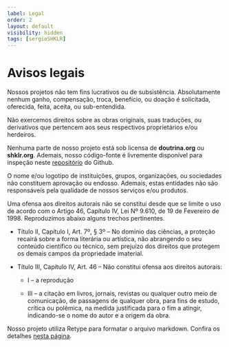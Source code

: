 ```yaml
---
label: Legal
order: 2
layout: default
visibility: hidden
tags: [sergioSHKLR]
---
```


# Avisos legais

Nossos projetos não tem fins lucrativos ou de subsistência. Absolutamente nenhum ganho, compensação, troca, benefício, ou doação é solicitada, oferecida, feita, aceita, ou sub-entendida.

Não exercemos direitos sobre as obras originais, suas traduções, ou derivativos que pertencem aos seus respectivos proprietários e/ou herdeiros.

Nenhuma parte de nosso projeto está sob licensa de **doutrina.org** ou **shklr.org**. Ademais, nosso código-fonte é livremente disponível para inspeção neste [repositório](https://github.com/sergioSHKLR/retype) do Github.

O nome e/ou logotipo de instituições, grupos, organizações, ou sociedades não constituem aprovação ou endosso. Ademais, estas entidades não são responsáveis pela qualidade de nossos serviços e/ou produtos.

Uma ofensa aos direitos autorais não se constitui desde que se limite o uso de acordo com o Artigo 46, Capítulo IV, Lei Nº 9.610, de 19 de Fevereiro de 1998. Reproduzimos abaixo alguns trechos pertinentes.

- Título II, Capítulo I, Art. 7º, § 3º – No domínio das ciências, a proteção recairá sobre a forma literária ou artística, não abrangendo o seu conteúdo científico ou técnico, sem prejuízo dos direitos que protegem os demais campos da propriedade imaterial.

- Título III, Capítulo IV, Art. 46 – Não constitui ofensa aos direitos autorais:

  - I – a reprodução

  - III – a citação em livros, jornais, revistas ou qualquer outro meio de comunicação, de passagens de qualquer obra, para fins de estudo, crítica ou polêmica, na medida justificada para o fim a atingir, indicando-se o nome do autor e a origem da obra.

Nosso projeto utiliza Retype para formatar o arquivo markdown. Confira os detalhes [nesta página](https://retype.com/about/).